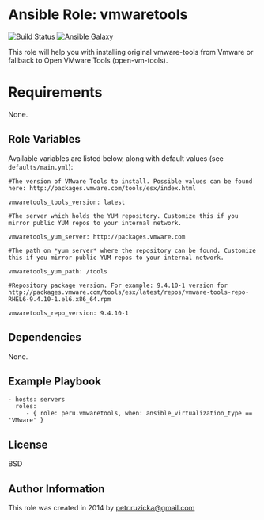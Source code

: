 # Ansible Role: vmwaretools

[![Build Status](https://travis-ci.org/ruzickap/ansible-role-vmwaretools.svg?branch=master)](https://travis-ci.org/ruzickap/ansible-role-vmwaretools) [![Ansible Galaxy](http://img.shields.io/badge/galaxy-peru.vmwaretools-660198.svg)](https://galaxy.ansible.com/list#/roles/2509)


This role will help you with installing original vmware-tools from Vmware or fallback to Open VMware Tools (open-vm-tools).

# Requirements

None.

## Role Variables

Available variables are listed below, along with default values (see `defaults/main.yml`):

    #The version of VMware Tools to install. Possible values can be found here: http://packages.vmware.com/tools/esx/index.html

    vmwaretools_tools_version: latest

    #The server which holds the YUM repository. Customize this if you mirror public YUM repos to your internal network.

    vmwaretools_yum_server: http://packages.vmware.com

    #The path on *yum_server* where the repository can be found. Customize this if you mirror public YUM repos to your internal network.
 
    vmwaretools_yum_path: /tools

    #Repository package version. For example: 9.4.10-1 version for http://packages.vmware.com/tools/esx/latest/repos/vmware-tools-repo-RHEL6-9.4.10-1.el6.x86_64.rpm

    vmwaretools_repo_version: 9.4.10-1

## Dependencies

None.

## Example Playbook

    - hosts: servers
      roles:
         - { role: peru.vmwaretools, when: ansible_virtualization_type == 'VMware' }

## License

BSD

## Author Information

This role was created in 2014 by <petr.ruzicka@gmail.com>
